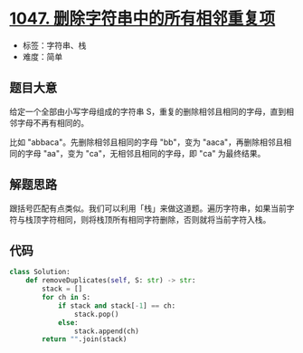 # [1047. 删除字符串中的所有相邻重复项](https://leetcode.cn/problems/remove-all-adjacent-duplicates-in-string/)

- 标签：字符串、栈
- 难度：简单

## 题目大意

给定一个全部由小写字母组成的字符串 S，重复的删除相邻且相同的字母，直到相邻字母不再有相同的。

比如 "abbaca"。先删除相邻且相同的字母 "bb"，变为 "aaca"，再删除相邻且相同的字母 "aa"，变为 "ca"，无相邻且相同的字母，即 "ca" 为最终结果。

## 解题思路

跟括号匹配有点类似。我们可以利用「栈」来做这道题。遍历字符串，如果当前字符与栈顶字符相同，则将栈顶所有相同字符删除，否则就将当前字符入栈。

## 代码

```Python
class Solution:
    def removeDuplicates(self, S: str) -> str:
        stack = []
        for ch in S:
            if stack and stack[-1] == ch:
                stack.pop()
            else:
                stack.append(ch)
        return "".join(stack)
```

